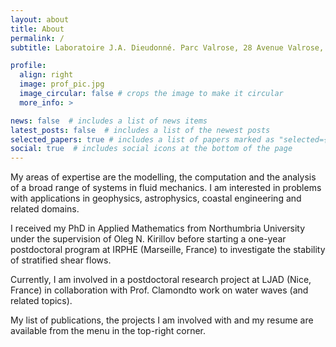 ```yaml
---
layout: about
title: About
permalink: /
subtitle: Laboratoire J.A. Dieudonné. Parc Valrose, 28 Avenue Valrose, 06108 Nice.

profile:
  align: right
  image: prof_pic.jpg
  image_circular: false # crops the image to make it circular
  more_info: >

news: false  # includes a list of news items
latest_posts: false  # includes a list of the newest posts
selected_papers: true # includes a list of papers marked as "selected={true}"
social: true  # includes social icons at the bottom of the page
---
```


My areas of expertise are the modelling, the computation and the analysis of a broad range of systems in fluid mechanics. I am interested in problems with applications in geophysics, astrophysics, coastal engineering and related domains.

I received my PhD in Applied Mathematics from Northumbria University under the supervision of Oleg N. Kirillov before starting a one-year postdoctoral program at IRPHE (Marseille, France) to investigate the stability of stratified shear flows.

Currently, I am involved in a postdoctoral research project at LJAD (Nice, France) in collaboration with Prof. Clamondto work on water waves (and related topics).

My list of publications, the projects I am involved with and my resume are available from the menu in the top-right corner.


